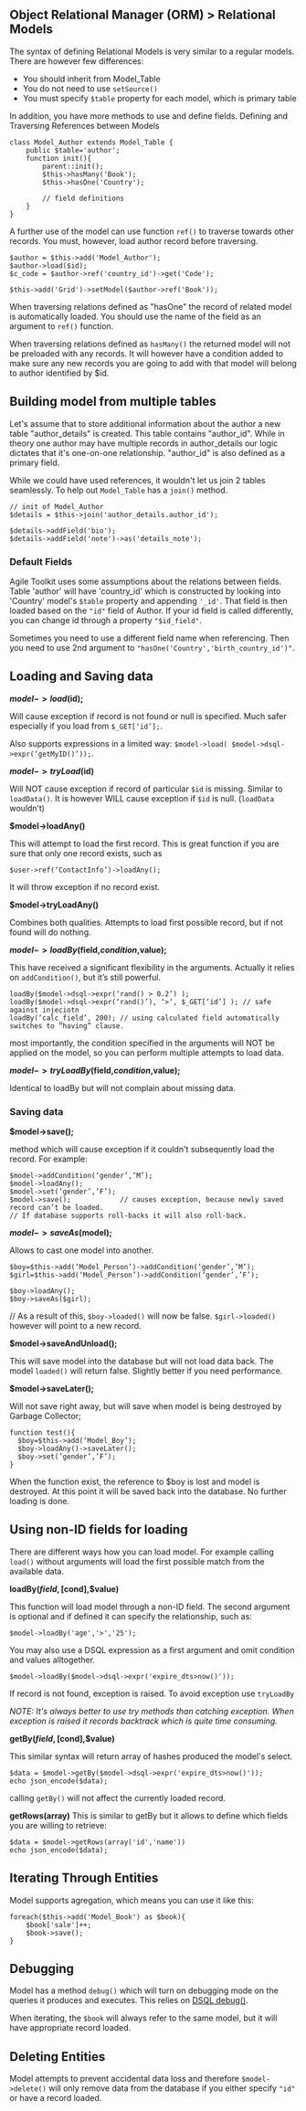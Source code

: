 Object Relational Manager (ORM) > Relational Models
----
The syntax of defining Relational Models is very similar to a regular models. There are however few differences:

 * You should inherit from Model_Table
 * You do not need to use `setSource()`
 * You must specify `$table` property for each model, which is primary table
 
In addition, you have more methods to use and define fields.
Defining and Traversing References between Models

    class Model_Author extends Model_Table {
        public $table='author';
        function init(){
            parent::init();
            $this->hasMany('Book');
            $this->hasOne('Country');

            // field definitions
        }
    }
A further use of the model can use function `ref()` to traverse towards other records. You must, however, load author record before traversing.

    $author = $this->add('Model_Author');
    $author->load($id);
    $c_code = $author->ref('country_id')->get('Code');

    $this->add('Grid')->setModel($author->ref('Book'));

When traversing relations defined as "hasOne" the record of related model is automatically loaded. You should use the name of the field as an argument to `ref()` function.

When traversing relations defined as `hasMany()` the returned model will not be preloaded with any records. It will however have a condition added to make sure any new records you are going to add with that model will belong to author identified by $id.

## Building model from multiple tables
Let's assume that to store additional information about the author a new table "author_details" is created. This table contains "author_id". While in theory one author may have multiple records in author_details our logic dictates that it's one-on-one relationship. "author_id" is also defined as a primary field.

While we could have used references, it wouldn't let us join 2 tables seamlessly. To help out `Model_Table` has a `join()` method.

    // init of Model_Author
    $details = $this->join('author_details.author_id');

    $details->addField('bio');
    $details->addField('note')->as('details_note');
    
### Default Fields
Agile Toolkit uses some assumptions about the relations between fields. Table 'author' will have 'country_id' which is constructed by looking into 'Country' model's `$table` property and appending `'_id'`. That field is then loaded based on the `"id"` field of Author. If your id field is called differently, you can change id through a property `"$id_field"`.

Sometimes you need to use a different field name when referencing. Then you need to use 2nd argument to `"hasOne('Country','birth_country_id')"`.

## Loading and Saving data
**$model->load($id);**

Will cause exception if record is not found or null is specified. Much safer especially if you load from `$_GET[‘id’];`.

Also supports expressions in a limited way: `$model->load( $model->dsql->expr(‘getMyID()’));`.

**$model->tryLoad($id)**

Will NOT cause exception if record of particular `$id` is missing. Similar to `loadData()`. It is however WILL cause exception if `$id` is null. (`loadData` wouldn’t)

**$model->loadAny()**

This will attempt to load the first record. This is great function if you are sure that only one record exists, such as

    $user->ref(‘ContactInfo’)->loadAny();
It will throw exception if no record exist.

**$model->tryLoadAny()**

Combines both qualities. Attempts to load first possible record, but if not found will do nothing.

**$model->loadBy($field,$condition,$value);**

This have received a significant flexibility in the arguments. Actually it relies on `addCondition()`, but it’s still powerful.

    loadBy($model->dsql->expr(‘rand() > 0.2’) );
    loadBy($model->dsql->expr(‘rand()’), ‘>‘, $_GET[‘id’] ); // safe against injeciotn
    loadBy(‘calc_field’, 200); // using calculated field automatically switches to “having” clause.
   
most importantly, the condition specified in the arguments will NOT be applied on the model, so you can perform multiple attempts to load data.

**$model->tryLoadBy($field,$condition,$value);**

Identical to loadBy but will not complain about missing data.

### Saving data
**$model->save();**

method which will cause exception if it couldn't subsequently load the record. For example:

    $model->addCondition(‘gender’,’M’);
    $model->loadAny();
    $model->set(‘gender’,’F’);
    $model->save();            // causes exception, because newly saved record can’t be loaded.
    // If database supports roll-backs it will also roll-back.

**$model->saveAs($model);**

Allows to cast one model into another.

    $boy=$this->add(‘Model_Person’)->addCondition(‘gender’,’M’);
    $girl=$this->add(‘Model_Person’)->addCondition(‘gender’,’F’);

    $boy->loadAny();
    $boy->saveAs($girl);
// As a result of this, `$boy->loaded()` will now be false. `$girl->loaded()` however will point to a new record.

**$model->saveAndUnload();**

This will save model into the database but will not load data back. The model `loaded()` will return false. Slightly better if you need performance.

**$model->saveLater();**

Will not save right away, but will save when model is being destroyed by Garbage Collector;

    function test(){
      $boy=$this->add(‘Model_Boy’);
      $boy->loadAny()->saveLater();
      $boy->set(’gender’,’F’);
    }
When the function exist, the reference to $boy is lost and model is destroyed. At this point it will be saved back into the database. No further loading is done.

## Using non-ID fields for loading
There are different ways how you can load model. For example calling `load()` without arguments will load the first possible match from the available data.

**loadBy($field,[$cond],$value)**

This function will load model through a non-ID field. The second argument is optional and if defined it can specify the relationship, such as:

    $model->loadBy('age','>','25');
You may also use a DSQL expression as a first argument and omit condition and values alltogether.

    $model->loadBy($model->dsql->expr('expire_dts>now()'));
If record is not found, exception is raised. To avoid exception use `tryLoadBy`

*NOTE: It's always better to use try methods than catching exception. When exception is raised it records backtrack which is quite time consuming.*

**getBy($field,[$cond],$value)**

This similar syntax will return array of hashes produced the model's select.

    $data = $model->getBy($model->dsql->expr('expire_dts>now()'));
    echo json_encode($data);
calling `getBy()` will not affect the currently loaded record.

**getRows(array)**
This is similar to getBy but it allows to define which fields you are willing to retrieve:

    $data = $model->getRows(array('id','name'))
    echo json_encode($data);

## Iterating Through Entities
Model supports agregation, which means you can use it like this:

    foreach($this->add('Model_Book') as $book){
        $book['sale']++;
        $book->save();
    }

## Debugging
Model has a method `debug()` which will turn on debugging mode on the queries it produces and executes. This relies on [DSQL debug()](non-relational-models/dsql.md "DSQL").

When iterating, the `$book` will always refer to the same model, but it will have appropriate record loaded.

## Deleting Entities
Model attempts to prevent accidental data loss and therefore `$model->delete()` will only remove data from the database if you either specify `"id"` or have a record loaded.